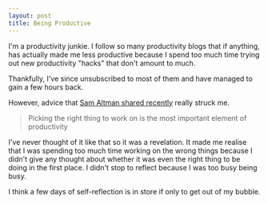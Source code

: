 ```yaml
---
layout: post
title: Being Productive
---
```

I'm a productivity junkie. I follow so many productivity blogs that if anything, has actually made me less productive because I spend too much time trying out new productivity "hacks" that don't amount to much. 

Thankfully, I've since unsubscribed to most of them and have managed to gain a few hours back.

However, advice that [Sam Altman shared recently](http://blog.samaltman.com/productivity) really struck me. 

> Picking the right thing to work on is the most important element of productivity

I've never thought of it like that so it was a revelation. It made me realise that I was spending too much time working on the wrong things because I didn't give any thought about whether it was even the right thing to be doing in the first place. I didn't stop to reflect because I was too busy being busy.

I think a few days of self-reflection is in store if only to get out of my bubble.
